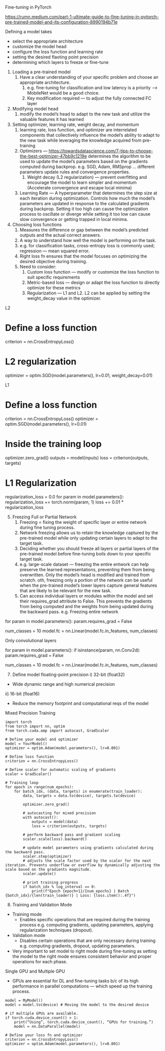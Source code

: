 Fine-tuning in PyTorch 

https://rumn.medium.com/part-1-ultimate-guide-to-fine-tuning-in-pytorch-pre-trained-model-and-its-configuration-8990194b71e

Defining a model takes
- select the appropriate architecture
- customize the model head
- configure the loss function and learning rate
- setting the desired flaoting point precision 
- determining which layers to freeze or fine-tune 

1. Loading a pre-trained model
    1. Have a clear understanding of your specific problem and choose an appropriate architecture. 
        1. e.g. fine-tuning for classification and low latency is a priority —> MobileNet would be a good choice.
        2. Key modification required — to adjust the fully connected FC layer 
2. Modifying model head 
    1. modify the model’s head to adapt to the new task and utilize the valuable features it has learned 
3. Setting optimizer, learning rate, weight decay, and momentum 
    1. learning rate, loss function, and optimizer are interrelated components that collectively influence the model’s ability to adapt to the new task while leveraging the knowledge acquired from pre-training 
    2. Optimizers — https://towardsdatascience.com/7-tips-to-choose-the-best-optimizer-47bb9c1219e determines the algorithm to be used to update the model’s parameters based on the gradients computed during backprop. e.g. SGD, Adam, RMSprop … different parameters update rules and convergence properties. 
        1. Weight decay (L2 regularization) — prevent overfitting and encourage the model to learn simpler and momentum (Accelerate convergence and escape local minima) 
    3. Learning Rate — A hyperparameter that determines the step size at each iteration during optimization. Controls how much the model’s parameters are updated in response to the calculated gradients during backprop. Setting it too high can cause the optimization process to oscillate or diverge while setting it too low can cause slow convergence or getting trapped in local minima. 
4. Choosing loss functions
    1. Measures the difference or gap between the model’s predicted outputs and the actual correct answers. 
    2. A way to understand how well the model is performing on the task. 
    3. e.g. for classification tasks, cross-entropy loss is commonly used; regression — mean squared error. 
    4. Right loss fn ensures that the model focuses on optimizing the desired objective during training. 
    5. Need to consider:
        1. Custom loss function — modify or customize the loss function to suit specific requirements
        2. Metric-based loss — design or adapt the loss function to directly optimize for these metrics 
        3. Regularization — L1 and L2. L2 can be applied by setting the weight_decay value in the optimizer.

L2 

# Define a loss function
criterion = nn.CrossEntropyLoss()

# L2 regularization 
optimizer = optim.SGD(model.parameters(), lr=0.01, weight_decay=0.01)

L1

# Define a loss function 
criterion = nn.CrossEntropyLoss()
optimizer = optim.SGD(model.parameters(), lr=0.01)

# Inside the training loop 
optimizer.zero_grad()
outputs = model(inputs)
loss = criterion(outputs, targets)

# L1 Regularization 
regularization_loss = 0.0
for param in model.parameters():
	regularization_loss += torch.norm(param, 1)
loss += 0.01 * regularization_loss

5. Freezing Full or Partial Network
    1. Freezing = fixing the weight of specific layer or entire network during fine tuning process. 
    2. Network freezing allows us to retain the knowledge captured by the pre-trained model while only updating certain layers to adapt to the target task.
    3. Deciding whether you should freeze all layers or partial layers of the pre-trained model before fine-tuning boils down to your specific target task. 
    4. e.g. large-scale dataset — freezing the entire entwork can help preserve the learned representations, preventing them from being overwritten. Only the model’s head is modified and trained from scratch. oth, freezing only a portion of the network can be useful when the pre-trained model’s lower layers capture general features that are likely to be relevant for the new task. 
    5. Can access individual layers or modules within the model and set their requires_grad attribute to False. This prevents the gradients from being computed and the weights from being updated during the backward pass.
e.g. Freezing entire network

for param in model.parameters():
	param.requires_grad = False

num_classes = 10 
model.fc = nn.Linear(model.fc.in_features, num_classes)

Only convolutional layers

for param in model.parameters():
	if isinstance(param, nn.Conv2d):
		param.requires_grad = False

num_classes = 10
model.fc = nn.Linear(model.fc.in_features, num_classes) 

7. Define model floating-point precision 
i) 32-bit (float32) 
- Wide dynamic range and high numerical precision 

ii) 16-bit (float16) 
- Reduce the memory footprint and computational reqs of the model 

Mixed Precision Training 

```
import torch
from torch import nn, optim
from torch.cuda.amp import autocast, GradScaler

# Define your model and optimizer 
model = YourModel()
optimizer = optim.Adam(model.parameters(), lr=0.001)

# Define loss function 
criterion = nn.CrossEntropyLoss()

# Define scaler for automatic scaling of gradients
scaler = GradScaler()

# Training loop
for epoch in range(num_epochs):
	for batch_idx, (data, targets) in enumerate(train_loader):
		data, targets = data.to(device), targets.to(device)
		
		optimizer.zero_grad()
		
		# autocasting for mixed precision 
		with autocast():
			outputs = model(data)
			loss = criterion(outputs, targets)
	
		# perform backward pass and gradient scaling
		scaler.scale(loss).backward()
	
		# update model parameters using gradients calculated during the backward pass. 
		scaler.step(optimizer)
		# adjusts the scale factor used by the scaler for the next iteration. Prevents underflow or overflow by dynamically adjusting the scale based on the gradients magnitude. 
		scaler.update()

		# print training progress
		if batch_idx % log_interval == 0:
			print(f"Epoch {epoch+1}/{num_epochs} | Batch {batch_idx}/{len(train_loader)} | Loss: {loss.item():.4f}")
```

8. Training and Validation Mode 
- Training mode
    - Enables specific operations that are required during the training process e.g. computing gradients, updating parameters, applying regularization techniques (dropout). 
- Validation mode
    - Disables certain operations that are only necessary during training e.g. computing gradients, dropout, updating parameters. 
- Very important to set model to right mode during fine-tuning as setting the model to the right mode ensures consistent behavior and proper operations for each phase. 

Single GPU and Multiple GPU 
- GPUs are essential for DL and fine-tuning tasks b/c of its high performance in parallel computations — which speed up the training process. 

```
model = MyModel()
model = model.to(device) # Moving the model to the desired device

# if multiple GPUs are available.
if torch.cuda.device_count() > 1:
	print(“Using”, torch.cuda.device_count(), “GPUs for training.”)
	model = nn.DataParallel(model) 

# Define your loss fn and optimizer
criterion = nn.CrossEntropyLoss()
optimizer = optim.Adam(model.parameters(), lr=0.001)











